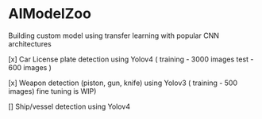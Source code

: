 # AIModelZoo
Building custom model using transfer learning with popular CNN architectures

[x] Car License plate detection using Yolov4 ( training - 3000 images test - 600 images )

[x] Weapon detection (piston, gun, knife) using Yolov3 ( training - 500 images)  fine tuning is WIP)

[] Ship/vessel detection using Yolov4

